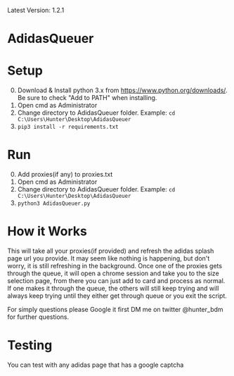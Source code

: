 Latest Version: 1.2.1

# AdidasQueuer

# Setup

0. Download & Install python 3.x from https://www.python.org/downloads/. Be sure to check "Add to PATH" when installing.
1. Open cmd as Administrator
2. Change directory to AdidasQueuer folder. Example: `cd C:\Users\Hunter\Desktop\AdidasQueuer`
2. `pip3 install -r requirements.txt`

# Run

0. Add proxies(if any) to proxies.txt
1. Open cmd as Administrator
2. Change directory to AdidasQueuer folder. Example: `cd C:\Users\Hunter\Desktop\AdidasQueuer`
3. `python3 AdidasQueuer.py`

# How it Works
This will take all your proxies(if provided) and refresh the adidas splash page url you provide. It may seem like nothing is happening, but don't worry, it is still refreshing in the background. Once one of the proxies gets through the queue, it will open a chrome session and take you to the size selection page, from there you can just add to card and process as normal. If one makes it through the queue, the others will still keep trying and will always keep trying until they either get through queue or you exit the script.

For simply questions please Google it first
DM me on twitter @hunter_bdm for further questions.

# Testing
You can test with any adidas page that has a google captcha